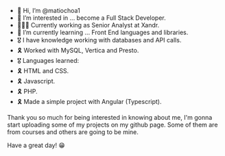 - 👋 Hi, I’m @matiochoa1
- 👀 I’m interested in ... become a Full Stack Developer.
- 👨🏻‍💻 Currently working as Senior Analyst at Xandr.
- 🌱 I’m currently learning ... Front End languages and libraries.
- 🎖 I have knowledge working with databases and API calls.
-   🎗 Worked with MySQL, Vertica and Presto.
- 🎖 Languages learned:
-   🎗 HTML and CSS.
-   🎗 Javascript.
-   🎗 PHP.
-   🎗 Made a simple project with Angular (Typescript).

Thank you so much for being interested in knowing about me, I'm gonna start uploading some of my projects on my github page. Some of them are from courses and others are going to be mine.

Have a great day! 😁
